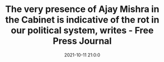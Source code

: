 ---
"title": "The very presence of Ajay Mishra in the Cabinet is indicative of the rot in our political system, writes - Free Press Journal"
"date": "2021-10-11 21:0:0"
"feed_name": "GOOGLENEWSINDUSTRIAL"
"feed_website": "https://news.google.com/search?q=industrial%2Bincident&hl=en-US&gl=US&ceid=US:en"
"feed_rss": "https://news.google.com/rss/search?q=industrial%2Bincident&hl=en-US&gl=US&ceid=US:en"
"link": "https://www.freepressjournal.in/analysis/the-very-presence-of-ajay-mishra-in-the-cabinet-is-indicative-of-the-rot-in-our-political-system-writes-ashutosh"
"source": "{'href': 'https://www.freepressjournal.in', 'title': 'Free Press Journal'}"
"file": "_posts/2021-1-1-e6f2c5e323ce0bbff464f30656b580bd4e325a7d.md"
"accident": "0"
"drilling": "0"
"dead": "0"
"injured": "0"
"arrested": "0"
"place": "unknown place"
"where": "unknown site"
"causes": "unknown"
"place_uri": "unknown place"
---